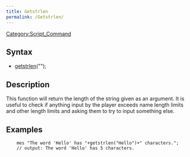 ```yaml
---
title: Getstrlen
permalink: /Getstrlen/
---
```


[Category:Script_Command](/Category:Script_Command "wikilink")

Syntax
------

-   [getstrlen](/getstrlen "wikilink")("<string>");

Description
-----------

This function will return the length of the string given as an argument. It is useful to check if anything input by the player exceeds name length limits and other length limits and asking them to try to input something else.

Examples
--------

        mes "The word 'Hello' has "+getstrlen("Hello")+" characters.";
        // output: The word 'Hello' has 5 characters.